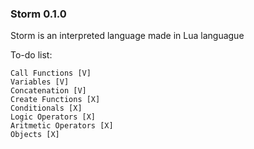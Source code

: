  ### Storm 0.1.0

Storm is an interpreted language made in Lua languague

To-do list:
```
Call Functions [V]
Variables [V]
Concatenation [V]
Create Functions [X]
Conditionals [X]
Logic Operators [X]
Aritmetic Operators [X]
Objects [X]
```
